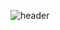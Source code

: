![header](https://capsule-render.vercel.app/api?type=transparent&color=purple&height=300&section=header&text=Hello%20There!&fontSize=90)
